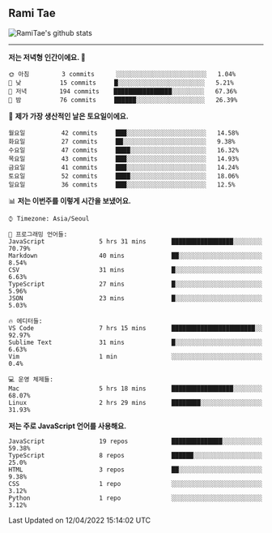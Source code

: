 ## Rami Tae

![RamiTae's github stats](https://github-readme-stats.vercel.app/api?username=RamiTae&show_icons=true&theme=tokyonight)

---
<!--START_SECTION:waka-->
**저는 저녁형 인간이에요. 🦉** 

```text
🌞 아침         3 commits      ░░░░░░░░░░░░░░░░░░░░░░░░░   1.04% 
🌆 낮　         15 commits     █░░░░░░░░░░░░░░░░░░░░░░░░   5.21% 
🌃 저녁         194 commits    ████████████████░░░░░░░░░   67.36% 
🌙 밤　         76 commits     ██████░░░░░░░░░░░░░░░░░░░   26.39%

```
📅 **제가 가장 생산적인 날은 토요일이에요.** 

```text
월요일          42 commits     ███░░░░░░░░░░░░░░░░░░░░░░   14.58% 
화요일          27 commits     ██░░░░░░░░░░░░░░░░░░░░░░░   9.38% 
수요일          47 commits     ████░░░░░░░░░░░░░░░░░░░░░   16.32% 
목요일          43 commits     ███░░░░░░░░░░░░░░░░░░░░░░   14.93% 
금요일          41 commits     ███░░░░░░░░░░░░░░░░░░░░░░   14.24% 
토요일          52 commits     ████░░░░░░░░░░░░░░░░░░░░░   18.06% 
일요일          36 commits     ███░░░░░░░░░░░░░░░░░░░░░░   12.5%

```


📊 **저는 이번주를 이렇게 시간을 보냈어요.** 

```text
⌚︎ Timezone: Asia/Seoul

💬 프로그래밍 언어들: 
JavaScript               5 hrs 31 mins       █████████████████░░░░░░░░   70.79% 
Markdown                 40 mins             ██░░░░░░░░░░░░░░░░░░░░░░░   8.54% 
CSV                      31 mins             █░░░░░░░░░░░░░░░░░░░░░░░░   6.63% 
TypeScript               27 mins             █░░░░░░░░░░░░░░░░░░░░░░░░   5.96% 
JSON                     23 mins             █░░░░░░░░░░░░░░░░░░░░░░░░   5.03%

🔥 에디터들: 
VS Code                  7 hrs 15 mins       ███████████████████████░░   92.97% 
Sublime Text             31 mins             █░░░░░░░░░░░░░░░░░░░░░░░░   6.63% 
Vim                      1 min               ░░░░░░░░░░░░░░░░░░░░░░░░░   0.4%

💻 운영 체제들: 
Mac                      5 hrs 18 mins       █████████████████░░░░░░░░   68.07% 
Linux                    2 hrs 29 mins       ████████░░░░░░░░░░░░░░░░░   31.93%

```

**저는 주로 JavaScript 언어를 사용해요.** 

```text
JavaScript               19 repos            ██████████████░░░░░░░░░░░   59.38% 
TypeScript               8 repos             ██████░░░░░░░░░░░░░░░░░░░   25.0% 
HTML                     3 repos             ██░░░░░░░░░░░░░░░░░░░░░░░   9.38% 
CSS                      1 repo              ░░░░░░░░░░░░░░░░░░░░░░░░░   3.12% 
Python                   1 repo              ░░░░░░░░░░░░░░░░░░░░░░░░░   3.12%

```



 Last Updated on 12/04/2022 15:14:02 UTC
<!--END_SECTION:waka-->
